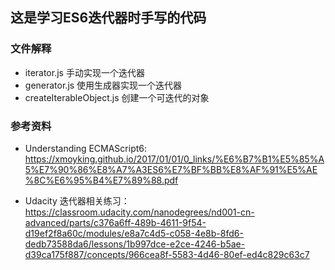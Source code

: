 ## 这是学习ES6迭代器时手写的代码

### 文件解释
- iterator.js 手动实现一个迭代器
- generator.js 使用生成器实现一个迭代器
- createIterableObject.js 创建一个可迭代的对象

### 参考资料

- Understanding ECMAScript6: https://xmoyking.github.io/2017/01/01/0_links/%E6%B7%B1%E5%85%A5%E7%90%86%E8%A7%A3ES6%E7%BF%BB%E8%AF%91%E5%AE%8C%E6%95%B4%E7%89%88.pdf

- Udacity 迭代器相关练习： https://classroom.udacity.com/nanodegrees/nd001-cn-advanced/parts/c376a6ff-489b-4611-9f54-d19ef2f8a60c/modules/e8a7c4d5-c058-4e8b-8fd6-dedb73588da6/lessons/1b997dce-e2ce-4246-b5ae-d39ca175f887/concepts/966cea8f-5583-4d46-80ef-ed4c829c63c7
